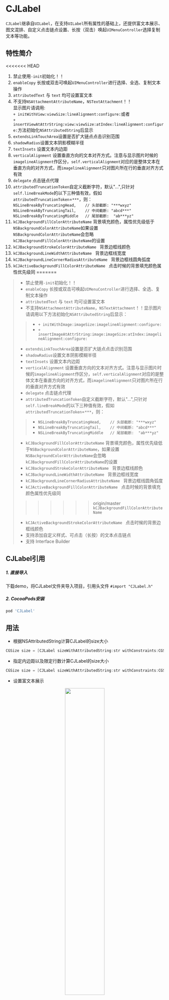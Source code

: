 # CJLabel

`CJLabel`继承自`UILabel`，在支持`UILabel`所有属性的基础上，还提供富文本展示、图文混排、自定义点击链点设置、长按（双击）唤起`UIMenuController`选择复制文本等功能。

## 特性简介
<<<<<<< HEAD
   1. 禁止使用`-init`初始化！！
   2. `enableCopy` 长按或双击可唤起`UIMenuController`进行选择、全选、复制文本操作   
   3. `attributedText` 与 `text` 均可设置富文本
   4. 不支持`NSAttachmentAttributeName`，`NSTextAttachment`！！<br/>显示图片请调用:<br/>
   `+ initWithView:viewSize:lineAlignment:configure:`或者<br/>
   `+ insertViewAtAttrString:view:viewSize:atIndex:lineAlignment:configure:`方法初始化`NSAttributedString`后显示
   5. `extendsLinkTouchArea`设置是否扩大链点点击识别范围 
   6. `shadowRadius`设置文本阴影模糊半径 
   7. `textInsets` 设置文本内边距
   8. `verticalAlignment` 设置垂直方向的文本对齐方式。注意与显示图片时候的`imagelineAlignment`作区分，`self.verticalAlignment`对应的是整体文本在垂直方向的对齐方式，而`imagelineAlignment`只对图片所在行的垂直对齐方式有效
   9. `delegate` 点击链点代理
   10. `attributedTruncationToken`自定义截断字符，默认"...",只针对`self.lineBreakMode`的以下三种值有效，假如`attributedTruncationToken`=`***`，则： <br/>
 `NSLineBreakByTruncatingHead,    // 头部截断: "***wxyz"`<br/>
 `NSLineBreakByTruncatingTail,    // 中间截断: "abcd***"`<br/>
 `NSLineBreakByTruncatingMiddle   // 尾部截断:  "ab***yz"`
   11. `kCJBackgroundFillColorAttributeName` 背景填充颜色，属性优先级低于`NSBackgroundColorAttributeName`如果设置`NSBackgroundColorAttributeName`会忽略`kCJBackgroundFillColorAttributeName`的设置
   12. `kCJBackgroundStrokeColorAttributeName ` 背景边框线颜色
   13. `kCJBackgroundLineWidthAttributeName ` 背景边框线宽度
   14. `kCJBackgroundLineCornerRadiusAttributeName ` 背景边框线圆角弧度
   15. `kCJActiveBackgroundFillColorAttributeName ` 点击时候的背景填充颜色属性优先级同
=======
> * 禁止使用`-init`初始化！！
> * `enableCopy` 长按或双击可唤起`UIMenuController`进行选择、全选、复制文本操作   
> * `attributedText` 与 `text` 均可设置富文本
> * 不支持`NSAttachmentAttributeName`，`NSTextAttachment`！！显示图片请调用以下方法初始化`NSAttributedString`后显示：
 >> * `+ initWithImage:imageSize:imagelineAlignment:configure:`
 >> * `+ insertImageAtAttrString:image:imageSize:atIndex:imagelineAlignment:configure:`
> * `extendsLinkTouchArea`设置是否扩大链点点击识别范围 
> * `shadowRadius`设置文本阴影模糊半径 
> * `textInsets` 设置文本内边距
> * `verticalAlignment` 设置垂直方向的文本对齐方式。注意与显示图片时候的`imagelineAlignment`作区分，`self.verticalAlignment`对应的是整体文本在垂直方向的对齐方式，而`imagelineAlignment`只对图片所在行的垂直对齐方式有效
> * `delegate` 点击链点代理
> * `attributedTruncationToken`自定义截断字符，默认"...",只针对`self.lineBreakMode`的以下三种值有效，假如`attributedTruncationToken`=`***`，则： <br/>
 >> * `NSLineBreakByTruncatingHead,    // 头部截断: "***wxyz"`<br/>
 >> * `NSLineBreakByTruncatingTail,    // 中间截断: "abcd***"`<br/>
 >> * `NSLineBreakByTruncatingMiddle   // 尾部截断:  "ab***yz"`
> * `kCJBackgroundFillColorAttributeName` 背景填充颜色，属性优先级低于`NSBackgroundColorAttributeName`，如果设置`NSBackgroundColorAttributeName`会忽略`kCJBackgroundFillColorAttributeName`的设置
> * `kCJBackgroundStrokeColorAttributeName ` 背景边框线颜色
> * `kCJBackgroundLineWidthAttributeName ` 背景边框线宽度
> * `kCJBackgroundLineCornerRadiusAttributeName ` 背景边框线圆角弧度
> * `kCJActiveBackgroundFillColorAttributeName ` 点击时候的背景填充颜色属性优先级同
>>>>>>> origin/master
`kCJBackgroundFillColorAttributeName`
> * `kCJActiveBackgroundStrokeColorAttributeName ` 点击时候的背景边框线颜色
> * 支持添加自定义样式、可点击（长按）的文本点击链点
> * 支持 Interface Builder

## CJLabel引用
##### 1. 直接导入
下载demo，将CJLabel文件夹导入项目，引用头文件 `#import "CJLabel.h"`
##### 2. CocoaPods安装
```ruby
pod 'CJLabel'

```

## 用法
* 根据NSAttributedString计算CJLabel的size大小
  
```objective-c
CGSize size = [CJLabel sizeWithAttributedString:str withConstraints:CGSizeMake(320, CGFLOAT_MAX) limitedToNumberOfLines:0];
```
* 指定内边距以及限定行数计算CJLabel的size大小
```objective-c
CGSize size = [CJLabel sizeWithAttributedString:str withConstraints:CGSizeMake(320, CGFLOAT_MAX) limitedToNumberOfLines:0 textInsets:3];
  ```
  
* 设置富文本展示
<center>
 <img src="http://oz3eqyeso.bkt.clouddn.com/example0_1.png" width="50%"/>
 </center>
 
```objective-c
//初始化配置
CJLabelConfigure *configure = [CJLabel configureAttributes:nil isLink:NO activeLinkAttributes:nil parameter:nil clickLinkBlock:nil longPressBlock:nil];
//设置配置属性
configure.attributes = @{NSFontAttributeName:[UIFont boldSystemFontOfSize:18]};
//设置指定字符属性
attStr = [CJLabel configureAttrString:attStr withString:@"不同字体" sameStringEnable:NO configure:configure];
NSRange imgRange = [attStr.string rangeOfString:@"插入图片"];
//移除指定属性
[configure removeAttributesForKey:kCJBackgroundStrokeColorAttributeName];
//指定位置插入图片
UIImageView *imgView = [[UIImageView alloc]initWithImage:[UIImage imageNamed:@"CJLabel.png"]];
imgView.contentMode = UIViewContentModeScaleAspectFill;
imgView.clipsToBounds = YES;
attStr = [CJLabel insertViewAtAttrString:attStr view:imgView viewSize:CGSizeMake(55, 45) atIndex:(imgRange.location+imgRange.length) lineAlignment:CJVerticalAlignmentBottom configure:configure];
//设置内边距
self.label.textInsets = UIEdgeInsetsMake(10, 10, 10, 0);
self.label.attributedText = attStr;
```
* 垂直对齐、选择复制
 <center>
 <img src="http://oz3eqyeso.bkt.clouddn.com/example1.gif" width="35%"/>
 </center>
 
```objective-c
//设置垂直对齐方式
self.label.verticalAlignment = CJVerticalAlignmentCenter;
self.label.text = self.attStr;
//支持选择复制
self.label.enableCopy = YES;
```
* 设置文字、图片点击链点
 <center>
 <img src="http://oz3eqyeso.bkt.clouddn.com/example4.gif" width="25%"/>
 </center>
 
```objective-c
//设置点击链点属性
configure.attributes = @{NSForegroundColorAttributeName:[UIColor blueColor]};
//设置点击高亮属性
configure.activeLinkAttributes = @{NSForegroundColorAttributeName:[UIColor redColor]};
//链点自定义参数
configure.parameter = @"参数为字符串";
//点击回调（也可通过设置self.label.delegate = self代理，返回点击回调事件）
configure.clickLinkBlock = ^(CJLabelLinkModel *linkModel) {
   //do something
};
//长按回调
configure.longPressBlock = ^(CJLabelLinkModel *linkModel) {
   //do something
};
//设置为可点击链点
configure.isLink = YES;
//设置点击链点
attStr = [CJLabel configureAttrString:attStr
                           withString:@"CJLabel"
                     sameStringEnable:YES
                            configure:configure];
//设置图片点击链点属性
NSRange imageRange = [attStr.string rangeOfString:@"图片"];
CJLabelConfigure *imgConfigure =
[CJLabel configureAttributes:@{kCJBackgroundStrokeColorAttributeName:[UIColor redColor]}
                      isLink:YES
         activeLinkAttributes:@{kCJActiveBackgroundStrokeColorAttributeName:[UIColor lightGrayColor]}
                    parameter:@"图片参数"
               clickLinkBlock:^(CJLabelLinkModel *linkModel){
                   [self clickLink:linkModel isImage:YES];
               }
               longPressBlock:^(CJLabelLinkModel *linkModel){
                   [self clicklongPressLink:linkModel isImage:YES];
               }];
attStr = [CJLabel insertViewAtAttrString:attStr view:@"CJLabel.png" viewSize:CGSizeMake(45, 35) atIndex:(imageRange.location+imageRange.length) lineAlignment:verticalAlignment configure:imgConfigure];
self.label.attributedText = attStr;
//支持选择复制
self.label.enableCopy = YES;
```

* 自定义截断文本，并设置为可点击
 <center>
 <img src="http://oz3eqyeso.bkt.clouddn.com/example5.gif" width="28%"/>
 </center>
 
```objective-c
//配置链点属性
configure.isLink = YES;
configure.clickLinkBlock = ^(CJLabelLinkModel *linkModel) {
    //点击 `……全文`
    [self clickTruncationToken:linkModel];
};
configure.attributes = @{NSForegroundColorAttributeName:[UIColor blueColor],NSFontAttributeName:[UIFont systemFontOfSize:13]};
//自定义截断字符为："……全文"
NSAttributedString *truncationToken = [CJLabel initWithAttributedString:[[NSAttributedString alloc]initWithString:@"……全文"] strIdentifier:@"TruncationToken" configure:configure];
//设置行尾截断
self.label.lineBreakMode = NSLineBreakByTruncatingTail;
self.label.attributedTruncationToken = truncationToken;
//设置点击链点
attStr = [CJLabel configureAttrString:attStr withAttributedString:truncationToken strIdentifier:@"TruncationToken" sameStringEnable:NO configure:configure];            
self.label.attributedText = attStr;
//支持选择复制
self.label.enableCopy = YES;
```

## 版本说明
* ***V4.5.0 V4.5.1 V4.5.3***<br/>
 > * 增加`attributedTruncationToken`属性，支持自定义截断字符；<br/>
 > * 增加`kCJStrikethroughStyleAttributeName、kCJStrikethroughColorAttributeName`属性，可对指定文本添加删除线
* ***V4.4.0***<br/>
 > * 优化NSAttributedString链点属性设置
* ***V4.0.0***<br/>
 > * 新增`enableCopy`属性，支持选择、全选、复制功能，类似`UITextView`的选择复制效果。
* ***V3.0.0***<br/>
 > * 优化富文本配置方法;
 > * 新增CJLabelConfigure类，简化方法调用;
 > * 增加对NSAttributedString点击链点的判断（比如对于两个重名用户：@lele 和 @lele，可以分别设置不同的点击响应事件）<br/>
 > ***注意***
 > ***`V3.0.0`*** 版本引入`CJLabelConfigure`类，优化了NSAttributedString的设置，旧的配置API不再支持。相关调用请参照以下相关方法<br/>
 >> * `+ initWithImage:imageSize:imagelineAlignment:configure:`<br/>
 >> * `+ initWithString:configure:`<br/>
 >> * `+ initWithAttributedString:strIdentifier:configure:`<br/>
* ***V2.1.2***<br/>
 > * 可修改图片所在行在垂直方向的对齐方式（只针对当前行），有居上、居中、居下选项，默认居下
* ***V2.1.1***<br/>
 > * 修复单行文字时候点击链点的判断，增加delegate
* ***V2.0.0***<br/>
 > * 优化点击链点响应判断，增加插入图片、插入图片链点、点击链点背景色填充、点击链点边框线描边等功能
 > * v2.0.0之后版本与v1.x.x版本差别较大，基本上重写了增加以及移除点击链点的API
* ***V1.0.2***<br/>
 > * 点击链点增加扩展属性parameter
* ***V1.0.1***<br/>
 > * 增加文本中内容相同的链点能够响应点击属性sameLinkEnable，必须在设置self.attributedText前赋值，默认值为NO，只取文本中首次出现的链点。
* ***V1.0.0***<br/>
 > * 支持链点点击响应

#### CJLabel 已知 Bug
 
   `numberOfLines`大于0且小于实际`label.numberOfLines`，同时`verticalAlignment`不等于`CJContentVerticalAlignmentTop`时，文本显示位置有偏差。如下图所示:<br/>
   <center>
 <img src="http://oz3eqyeso.bkt.clouddn.com/CJLabelBug.jpg" width="50%"/>
 </center>
  
## 许可证
CJLabel 使用 MIT 许可证，详情见 LICENSE 文件。

## 更多
[CJLabel富文本三 —— UILabel支持选择复制以及实现原理](https://www.jianshu.com/p/7de3e6d19e31)<br/>
[CJLabel图文混排二 —— UILabel插入图片以及精确链点点击](http://www.jianshu.com/p/9a70533d217e)<br/>
[CJLabel图文混排一 ——UILabel富文本显示以及任意字符的点击响应](http://www.jianshu.com/p/b15455d7d30d)<br/>
